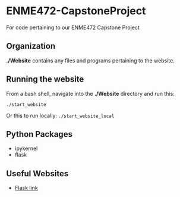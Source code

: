 # ENME472-CapstoneProject
For code pertaining to our ENME472 Capstone Project

## Organization

**./Website** contains any files and programs pertaining to the website.

## Running the website
From a bash shell, navigate into the **./Website** directory and run this:

`./start_website`

Or this to run locally:
`./start_website_local`

## Python Packages
* ipykernel
* flask


## Useful Websites
* [Flask link](https://www.digitalocean.com/community/tutorials/how-to-make-a-web-application-using-flask-in-python-3)

